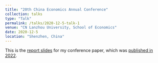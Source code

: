 ```yaml
---
title: "20th China Economics Annual Conference"
collection: talks
type: "Talk"
permalink: /talks/2020-12-5-talk-1
venue: "CN Lanzhou University, School of Economics"
date: 2020-12-5
location: "Shenzhen, China"
---
```


This is the [report slides]('http://george-sun-econ.github.io/files/talk1.pdf') for my conference paper, which was [published in 2022]('http://george-sun-econ.github.io/files/land2021_cn.pdf').
